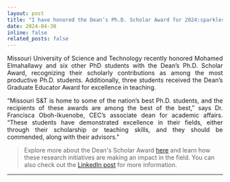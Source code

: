 ```yaml
---
layout: post
title: "I have honored the Dean’s Ph.D. Scholar Award for 2024:sparkles:"
date: 2024-04-30
inline: false
related_posts: false
---
```


<style>
    .justified-text {
        text-align: justify;
    }
</style>
<p class="justified-text">Missouri University of Science and Technology recently honored Mohamed Elmahallawy and six other PhD students with the Dean’s Ph.D. Scholar Award, recognizing their scholarly contributions as among the most productive Ph.D. students. Additionally, three students received the Dean’s Graduate Educator Award for excellence in teaching.</p>

<p class="justified-text">“Missouri S&T is home to some of the nation’s best Ph.D. students, and the recipients of these awards are among the best of the best,” says Dr. Francisca Oboh-Ikuenobe, CEC’s associate dean for academic affairs. “These students have demonstrated excellence in their fields, either through their scholarship or teaching skills, and they should be commended, along with their advisors."</p>

> <p>Explore more about the Dean's Scholar Award <a href="https://news.mst.edu/2024/05/sts-college-of-engineering-and-computing-ph-d-students-receive-deans-awards/" target="_blank" rel="noopener noreferrer">here</a> and learn how these research initiatives are making an impact in the field. You can also check out the <a href="https://www.linkedin.com/posts/missouri-s-t-college-of-engineering-and-computing_minerpride-ugcPost-7191539170786398209-nt87?utm_source=share&utm_medium=member_desktop" target="_blank" rel="noopener noreferrer">LinkedIn post</a> for more information.</p>

---
